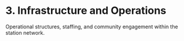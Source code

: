 # 3. Infrastructure and Operations

Operational structures, staffing, and community engagement within the station network.
